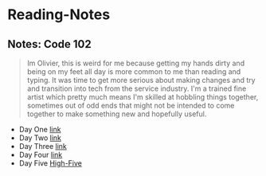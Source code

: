 # Reading-Notes
## Notes: Code 102

> Im Olivier, this is weird for me because getting my hands dirty and being on my feet all day is more common to me than reading and typing. It was time to get more serious about making changes and try and transition into tech from the service industry. I'm a trained fine artist which pretty much means I'm skilled at hobbling things together, sometimes out of odd ends that might not be intended to come together to make something new and hopefully useful.

* Day One [link](coders-computer.md)
* Day Two [link](day-two.md)
* Day Three [link](day-three.md)
* Day Four [link](day-four.md)
* Day Five [High-Five](day-five.md)

